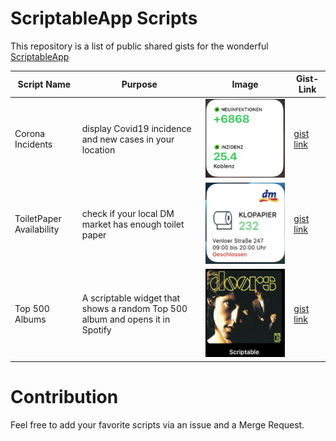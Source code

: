 # ScriptableApp Scripts
This repository is a list of public shared gists for the wonderful [ScriptableApp](https://scriptable.app)

| Script Name | Purpose | Image | Gist-Link|
| --- | --- | --- | --- |
| Corona Incidents | display Covid19 incidence and new cases in your location | ![CoronaIncidents](./images/corona_incidents.png) | [gist link](https://gist.githubusercontent.com/oliverandrich/0f34c8d4e6de4b6ff32937c584009a65/raw/64bbfd3f2aa9550aae5440de1deb8f84e98e4c93/incidens_and_newcases.js) | 
| ToiletPaper Availability | check if your local DM market has enough toilet paper | ![toiletPaper](./images/toilet_paper.png) | [gist link](https://gist.github.com/marco79cgn/23ce08fd8711ee893a3be12d4543f2d2) | 
| Top 500 Albums | A scriptable widget that shows a random Top 500 album and opens it in Spotify | ![top500](./images/top500.png) | [gist link](https://gist.github.com/marco79cgn/ecd1cfe3da06008da9fb9f5d1fa37a1d) |

# Contribution
Feel free to add your favorite scripts via an issue and a Merge Request.